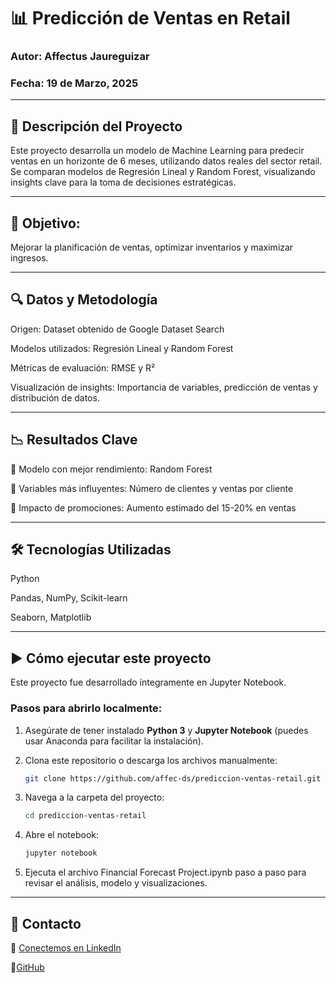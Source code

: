# 📊 Predicción de Ventas en Retail

### Autor: Affectus Jaureguizar
### Fecha: 19 de Marzo, 2025

---

## 🚀 Descripción del Proyecto

Este proyecto desarrolla un modelo de Machine Learning para predecir ventas en un horizonte de 6 meses, utilizando datos reales del sector retail. Se comparan modelos de Regresión Lineal y Random Forest, visualizando insights clave para la toma de decisiones estratégicas.

---

## 📌 Objetivo: 

Mejorar la planificación de ventas, optimizar inventarios y maximizar ingresos.

---

## 🔍 Datos y Metodología

Origen: Dataset obtenido de Google Dataset Search

Modelos utilizados: Regresión Lineal y Random Forest

Métricas de evaluación: RMSE y R²

Visualización de insights: Importancia de variables, predicción de ventas y distribución de datos.

---

## 📉 Resultados Clave

📌 Modelo con mejor rendimiento: Random Forest

📌 Variables más influyentes: Número de clientes y ventas por cliente

📌 Impacto de promociones: Aumento estimado del 15-20% en ventas

---

## 🛠 Tecnologías Utilizadas

Python

Pandas, NumPy, Scikit-learn

Seaborn, Matplotlib

---

## ▶️ Cómo ejecutar este proyecto

Este proyecto fue desarrollado íntegramente en Jupyter Notebook.

### Pasos para abrirlo localmente:

1. Asegúrate de tener instalado **Python 3** y **Jupyter Notebook** (puedes usar Anaconda para facilitar la instalación).

2. Clona este repositorio o descarga los archivos manualmente:
   ```bash
   git clone https://github.com/affec-ds/prediccion-ventas-retail.git

3. Navega a la carpeta del proyecto:
   ```bash
   cd prediccion-ventas-retail

5. Abre el notebook:
   ```bash
   jupyter notebook
   
7. Ejecuta el archivo Financial Forecast Project.ipynb paso a paso para revisar el análisis, modelo y visualizaciones.
   
---

## 📩 Contacto

💼 [Conectemos en LinkedIn](https://www.linkedin.com/in/affectus-jaureguizar-ram%C3%ADrez-275386329)

💼[GitHub](https://github.com/affec-ds)

